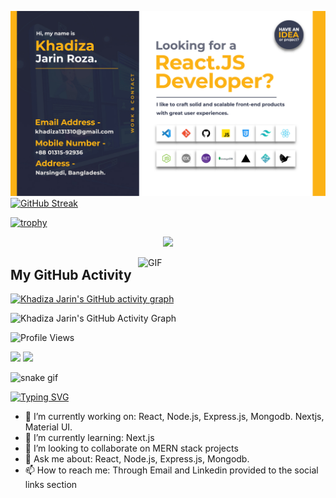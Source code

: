 ![Header](./Roza_Banner.jpg)
[![GitHub Streak](https://github-readme-streak-stats.herokuapp.com/?user=khadizajarin&theme=blue-green&hide_border=true)](https://github.com/khadizajarin)

[![trophy](https://github-profile-trophy.vercel.app/?username=khadizajarin&theme=algolia&column=7)](https://github.com/ryo-ma/github-profile-trophy)

<p align="center">
  <a href="https://skillicons.dev">
    <img src="https://skillicons.dev/icons?i=html,css,js,tailwind,react,nextjs,vscode,git,github,express,dotnet,mongodb,vercel,netlify,latex" />
  </a>
</p>

<img align="right" alt="GIF" src="https://media.giphy.com/media/qgQUggAC3Pfv687qPC/giphy.gif" width="300" />


## My GitHub Activity

[![Khadiza Jarin's GitHub activity graph](https://github-profile-summary-cards.vercel.app/api/cards/profile-details?username=khadizajarin&theme=github_dark)](https://github.com/khadizajarin)


![Khadiza Jarin's GitHub Activity Graph](https://github-readme-activity-graph.vercel.app/graph?username=khadizajarin&theme=react-dark&hide_border=true&area=true)


![Profile Views](https://komarev.com/ghpvc/?username=khadizajarin&label=Profile%20Views&color=0e75b6&style=flat)


![](http://github-profile-summary-cards.vercel.app/api/cards/stats?username=khadizajarin&theme=solarized)
![](http://github-profile-summary-cards.vercel.app/api/cards/most-commit-language?username=khadizajarin&theme=nord_bright)

![snake gif](https://github.com/khadizajarin/khadizajarin/blob/output/github-contribution-grid-snake.svg)


[![Typing SVG](https://readme-typing-svg.herokuapp.com?font=Fira+Code&pause=1000&color=0AFF00&width=435&lines=Hi%2C+I'm+Khadiza+Jarin!;A+passionate+Frontend+Developer!;React.js+%7C+Next.js+%7C+Tailwind+CSS+%7C+MERN)](https://git.io/typing-svg)





- 🔭 I’m currently working on: React, Node.js, Express.js, Mongodb. Nextjs, Material UI.
- 🌱 I’m currently learning: Next.js
- 👯 I’m looking to collaborate on MERN stack projects
- 💬 Ask me about: React, Node.js, Express.js, Mongodb.
- 📫 How to reach me: Through Email and Linkedin provided to the social links section


